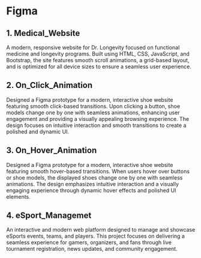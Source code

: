 # Figma

## 1. Medical_Website
   A modern, responsive website for Dr. Longevity focused on functional medicine and longevity programs. Built using HTML, CSS, JavaScript, and Bootstrap, the site features smooth scroll animations, a grid-based layout, and is optimized for all device sizes to ensure a seamless user experience.

## 2. On_Click_Animation
   Designed a Figma prototype for a modern, interactive shoe website featuring smooth click-based transitions. Upon clicking a button, shoe models change one by one with seamless animations, enhancing user engagement and providing a visually appealing browsing experience. The design focuses on intuitive interaction and smooth transitions to create a polished and dynamic UI.

## 3. On_Hover_Animation
   Designed a Figma prototype for a modern, interactive shoe website featuring smooth hover-based transitions. When users hover over buttons or shoe models, the displayed shoes change one by one with seamless animations. The design emphasizes intuitive interaction and a visually engaging experience through dynamic hover effects and polished UI elements.

## 4. eSport_Managemet
   An interactive and modern web platform designed to manage and showcase eSports events, teams, and players. This project focuses on delivering a seamless experience for gamers, organizers, and fans through live tournament registration, news updates, and community engagement.
